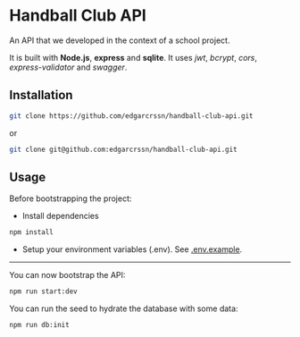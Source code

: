 # Handball Club API

An API that we developed in the context of a school project.

It is built with **Node.js**, **express** and **sqlite**. It uses *jwt*, *bcrypt*, *cors*, *express-validator* and *swagger*.

## Installation

```zsh
git clone https://github.com/edgarcrssn/handball-club-api.git
```
or
```zsh
git clone git@github.com:edgarcrssn/handball-club-api.git
```

## Usage

Before bootstrapping the project:

- Install dependencies
```zsh
npm install
```
- Setup your environment variables (.env). See [.env.example](.env.example).

---

You can now bootstrap the API:
```zsh
npm run start:dev
```

You can run the seed to hydrate the database with some data:
```zsh
npm run db:init
```